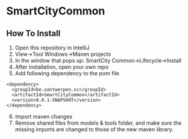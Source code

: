 # SmartCityCommon

## How To Install
1. Open this repository in IntelliJ
2. View->Tool Windows->Maven projects
3. In the window that pops up: SmartCity Common->Lifecycle->Install
4. After installation, open your own repo
5. Add following dependency to the pom file
```
<dependency>
  <groupId>be.uantwerpen.sc</groupId>
  <artifactId>SmartCityCommon</artifactId>
  <version>0.0.1-SNAPSHOT</version>
</dependency>
```
6. Import maven changes
7. Remove shared files from models & tools folder, and make sure the missing imports are changed to those of the new maven library.
